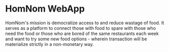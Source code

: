 # HomNom WebApp

HomNom's mission is democratize access to and reduce wastage of food. It serves as a platform to connect those with food to spare with those who need the food or those who are bored of the same restaurants each week and want to try some new food options - wherein transaction will be materialize strictly in a non-monetary way.
